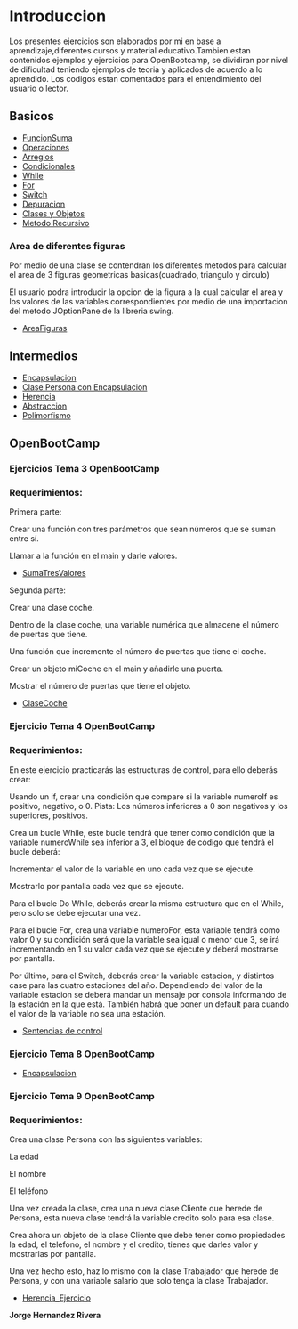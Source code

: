 # Introduccion

Los presentes ejercicios son elaborados por mi en base a aprendizaje,diferentes cursos y material educativo.Tambien estan contenidos ejemplos y ejercicios para OpenBootcamp, se dividiran por nivel de dificultad teniendo ejemplos de teoria y aplicados de acuerdo a lo aprendido. Los codigos estan comentados para el entendimiento del usuario o lector.

## Basicos

* [FuncionSuma](./Basicos/FuncionSuma.java)
* [Operaciones](./Basicos/Operaciones.java)
* [Arreglos](./Basicos/Arreglos.java)
* [Condicionales](./Basicos/Condicionales.java)
* [While](./Basicos/While.java)
* [For](./Basicos/For.java)
* [Switch](./Basicos/Switch.java)
* [Depuracion](./Basicos/Depuracion.java)
* [Clases y Objetos](./Basicos/Objetos.java)
* [Metodo Recursivo](./Basicos/MetodoRecursivo.java)


### Area de diferentes figuras
Por medio de una clase se contendran los diferentes metodos para calcular el area de 3 figuras geometricas basicas(cuadrado, triangulo y circulo)

El usuario podra introducir la opcion de la figura a la cual calcular el area y los valores de las variables correspondientes por medio de una importacion del metodo JOptionPane de la libreria swing.

* [AreaFiguras](./Basicos/Areafiguras.java)


## Intermedios 

* [Encapsulacion](./Intermedios/Encapsulacion.java)
* [Clase Persona con Encapsulacion](./Intermedios/Main.java)
* [Herencia](./Intermedios/Herencia.java)
* [Abstraccion](./Intermedios/Abstraccion.java)
* [Polimorfismo](./Intermedios/Polimorfismo.java)

## OpenBootCamp

### Ejercicios Tema 3 OpenBootCamp

### Requerimientos:

Primera parte:

Crear una función con tres parámetros que sean números que se suman entre sí.

Llamar a la función en el main y darle valores.

* [SumaTresValores](./Ejercicios_Tema3/sumaValores.java)

Segunda parte:

Crear una clase coche.

Dentro de la clase coche, una variable numérica que almacene el número de puertas que tiene.

Una función que incremente el número de puertas que tiene el coche.

Crear un objeto miCoche en el main y añadirle una puerta.

Mostrar el número de puertas que tiene el objeto.

* [ClaseCoche](./Ejercicios_Tema3/Coche.java)


### Ejercicio Tema 4 OpenBootCamp

### Requerimientos:

En este ejercicio practicarás las estructuras de control, para ello deberás crear:

Usando un if, crear una condición que compare si la variable numeroIf es positivo, negativo, o 0.
Pista: Los números inferiores a 0 son negativos y los superiores, positivos.

Crea un bucle While, este bucle tendrá que tener como condición que la variable numeroWhile sea 
inferior a 3, el bloque de código que tendrá el bucle deberá:

Incrementar el valor de la variable en uno cada vez que se ejecute.

Mostrarlo por pantalla cada vez que se ejecute.

Para el bucle Do While, deberás crear la misma estructura que en el While,
pero solo se debe ejecutar una vez.

Para el bucle For, crea una variable numeroFor, esta variable tendrá como valor 0 y su condición será 
que la variable sea igual o menor que 3, se irá incrementando en 1 su valor cada vez que se ejecute y deberá mostrarse por pantalla.

Por último, para el Switch, deberás crear la variable estacion, y distintos case para 
las cuatro estaciones del año. Dependiendo del valor de la variable estacion se deberá mandar un mensaje 
por consola informando de la estación en la que está. También habrá que poner un default para cuando el valor de la variable no sea una estación.

* [Sentencias de control](./Ejercicios_Tema4/SentenciasControl.java)

### Ejercicio Tema 8 OpenBootCamp

* [Encapsulacion](./Ejercicios_Tema8/Main.java)

### Ejercicio Tema 9 OpenBootCamp

### Requerimientos:

Crea una clase Persona con las siguientes variables:

La edad

El nombre

El teléfono

Una vez creada la clase, crea una nueva clase Cliente que herede de Persona, 
esta nueva clase tendrá la variable credito solo para esa clase.

Crea ahora un objeto de la clase Cliente que debe tener como propiedades la edad, 
el telefono, el nombre y el credito, tienes que darles valor y mostrarlas por pantalla.

Una vez hecho esto, haz lo mismo con la clase Trabajador que herede de Persona, 
y con una variable salario que solo tenga la clase Trabajador.

* [Herencia_Ejercicio](./Ejercicio_Tema9/Main.java)

**Jorge Hernandez Rivera**